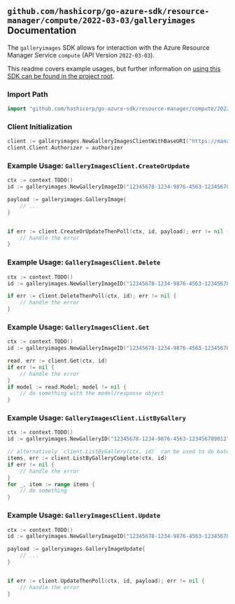 
## `github.com/hashicorp/go-azure-sdk/resource-manager/compute/2022-03-03/galleryimages` Documentation

The `galleryimages` SDK allows for interaction with the Azure Resource Manager Service `compute` (API Version `2022-03-03`).

This readme covers example usages, but further information on [using this SDK can be found in the project root](https://github.com/hashicorp/go-azure-sdk/tree/main/docs).

### Import Path

```go
import "github.com/hashicorp/go-azure-sdk/resource-manager/compute/2022-03-03/galleryimages"
```


### Client Initialization

```go
client := galleryimages.NewGalleryImagesClientWithBaseURI("https://management.azure.com")
client.Client.Authorizer = authorizer
```


### Example Usage: `GalleryImagesClient.CreateOrUpdate`

```go
ctx := context.TODO()
id := galleryimages.NewGalleryImageID("12345678-1234-9876-4563-123456789012", "example-resource-group", "galleryValue", "imageValue")

payload := galleryimages.GalleryImage{
	// ...
}


if err := client.CreateOrUpdateThenPoll(ctx, id, payload); err != nil {
	// handle the error
}
```


### Example Usage: `GalleryImagesClient.Delete`

```go
ctx := context.TODO()
id := galleryimages.NewGalleryImageID("12345678-1234-9876-4563-123456789012", "example-resource-group", "galleryValue", "imageValue")

if err := client.DeleteThenPoll(ctx, id); err != nil {
	// handle the error
}
```


### Example Usage: `GalleryImagesClient.Get`

```go
ctx := context.TODO()
id := galleryimages.NewGalleryImageID("12345678-1234-9876-4563-123456789012", "example-resource-group", "galleryValue", "imageValue")

read, err := client.Get(ctx, id)
if err != nil {
	// handle the error
}
if model := read.Model; model != nil {
	// do something with the model/response object
}
```


### Example Usage: `GalleryImagesClient.ListByGallery`

```go
ctx := context.TODO()
id := galleryimages.NewGalleryID("12345678-1234-9876-4563-123456789012", "example-resource-group", "galleryValue")

// alternatively `client.ListByGallery(ctx, id)` can be used to do batched pagination
items, err := client.ListByGalleryComplete(ctx, id)
if err != nil {
	// handle the error
}
for _, item := range items {
	// do something
}
```


### Example Usage: `GalleryImagesClient.Update`

```go
ctx := context.TODO()
id := galleryimages.NewGalleryImageID("12345678-1234-9876-4563-123456789012", "example-resource-group", "galleryValue", "imageValue")

payload := galleryimages.GalleryImageUpdate{
	// ...
}


if err := client.UpdateThenPoll(ctx, id, payload); err != nil {
	// handle the error
}
```
